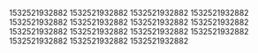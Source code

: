 1532521932882
1532521932882
1532521932882
1532521932882
1532521932882
1532521932882
1532521932882
1532521932882
1532521932882
1532521932882
1532521932882
1532521932882
1532521932882
1532521932882
1532521932882